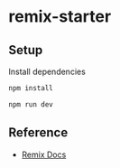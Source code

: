 # remix-starter

## Setup

Install dependencies

```sh
npm install
```

```sh
npm run dev
```

## Reference

- [Remix Docs](https://remix.run/docs)
